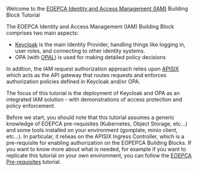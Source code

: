 Welcome to the [EOEPCA Identity and Access Management (IAM)](https://eoepca.readthedocs.io/projects/iam/en/latest/) Building Block Tutorial

The EOEPCA Identity and Access Management (IAM) Building Block comprises two main aspects:
- [Keycloak](https://www.keycloak.org/) is the main Identity Provider, handling things like logging in, user roles, and connecting to other identity systems. 
- OPA (with [OPAL](https://opal.ac/)) is used for making detailed policy decisions

In addtion, the IAM request authorization approach relies upon [APISIX](https://apisix.apache.org/) which acts as the API gateway that routes requests and enforces authorization policies defined in Keycloak and/or OPA.

The focus of this tutorial is the deployment of Keycloak and OPA as an integrated IAM solution - with demonstrations of access protection and policy enforcement.

Before we start, you should note that this tutorial assumes a generic knowledge of EOEPCA pre-requisites (Kubernetes, Object Storage, etc...) and some tools installed on your environment (gomplate, minio client, etc...). In particular, it relieas on the APISIX Ingress Controller, which is a pre-requisite for enabling authorization on the EOPEPCA Building Blocks. If you want to know more about what is needed, for example if you want to replicate this tutorial on your own environment, you can follow the <a href="prerequisites" target="_blank" rel="noopener noreferrer">EOEPCA Pre-requisites</a> tutorial.


